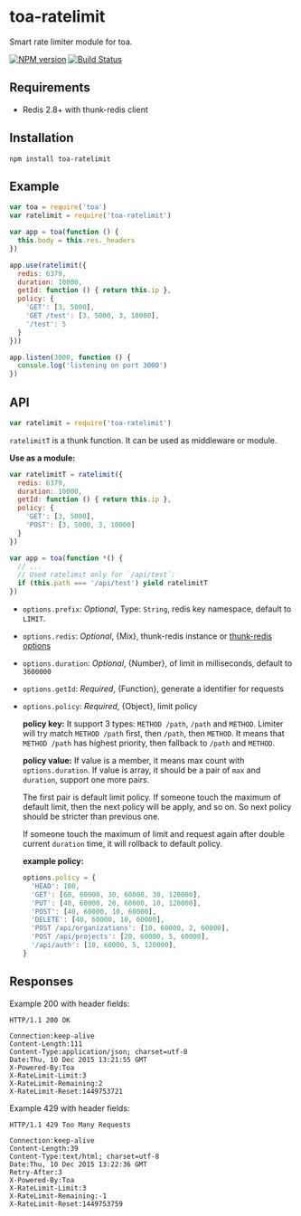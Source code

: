 toa-ratelimit
==========
Smart rate limiter module for toa.

[![NPM version][npm-image]][npm-url]
[![Build Status][travis-image]][travis-url]

## Requirements

- Redis 2.8+ with thunk-redis client

## Installation

```
npm install toa-ratelimit
```

## Example

```js
var toa = require('toa')
var ratelimit = require('toa-ratelimit')

var app = toa(function () {
  this.body = this.res._headers
})

app.use(ratelimit({
  redis: 6379,
  duration: 10000,
  getId: function () { return this.ip },
  policy: {
    'GET': [3, 5000],
    'GET /test': [3, 5000, 3, 10000],
    '/test': 5
  }
}))

app.listen(3000, function () {
  console.log('listening on port 3000')
})
```

## API

```js
var ratelimit = require('toa-ratelimit')
```
`ratelimitT` is a thunk function. It can be used as middleware or module.

**Use as a module:**
```js
var ratelimitT = ratelimit({
  redis: 6379,
  duration: 10000,
  getId: function () { return this.ip },
  policy: {
    'GET': [3, 5000],
    'POST': [3, 5000, 3, 10000]
  }
})

var app = toa(function *() {
  // ...
  // Used ratelimit only for `/api/test`:
  if (this.path === '/api/test') yield ratelimitT
})
```

- `options.prefix`: *Optional*, Type: `String`, redis key namespace, default to `LIMIT`.
- `options.redis`: *Optional*, {Mix}, thunk-redis instance or [thunk-redis options](https://github.com/thunks/thunk-redis#api-more)
- `options.duration`: *Optional*, {Number}, of limit in milliseconds, default to `3600000`
- `options.getId`: *Required*, {Function}, generate a identifier for requests
- `options.policy`: *Required*, {Object}, limit policy

    **policy key:**
    It support 3 types: `METHOD /path`, `/path` and `METHOD`. Limiter will try match `METHOD /path` first, then `/path`, then `METHOD`. It means that `METHOD /path` has highest priority, then fallback to `/path` and `METHOD`.

    **policy value:**
    If value is a member, it means max count with `options.duration`. If value is array, it should be a pair of `max` and `duration`, support one more pairs.

    The first pair is default limit policy. If someone touch the maximum of default limit,
    then the next policy will be apply, and so on. So next policy should be stricter than previous one.

    If someone touch the maximum of limit and request again after double current `duration` time, it will rollback to default policy.

    **example policy:**
    ```js
    options.policy = {
      'HEAD': 100,
      'GET': [60, 60000, 30, 60000, 30, 120000],
      'PUT': [40, 60000, 20, 60000, 10, 120000],
      'POST': [40, 60000, 10, 60000],
      'DELETE': [40, 60000, 10, 60000],
      'POST /api/organizations': [10, 60000, 2, 60000],
      'POST /api/projects': [20, 60000, 5, 60000],
      '/api/auth': [10, 60000, 5, 120000],
    }
    ```

## Responses

Example 200 with header fields:

```
HTTP/1.1 200 OK

Connection:keep-alive
Content-Length:111
Content-Type:application/json; charset=utf-8
Date:Thu, 10 Dec 2015 13:21:55 GMT
X-Powered-By:Toa
X-RateLimit-Limit:3
X-RateLimit-Remaining:2
X-RateLimit-Reset:1449753721
```

Example 429 with header fields:

```
HTTP/1.1 429 Too Many Requests

Connection:keep-alive
Content-Length:39
Content-Type:text/html; charset=utf-8
Date:Thu, 10 Dec 2015 13:22:36 GMT
Retry-After:3
X-Powered-By:Toa
X-RateLimit-Limit:3
X-RateLimit-Remaining:-1
X-RateLimit-Reset:1449753759
```

[npm-url]: https://npmjs.org/package/toa-ratelimit
[npm-image]: http://img.shields.io/npm/v/toa-ratelimit.svg

[travis-url]: https://travis-ci.org/toajs/toa-ratelimit
[travis-image]: http://img.shields.io/travis/toajs/toa-ratelimit.svg
